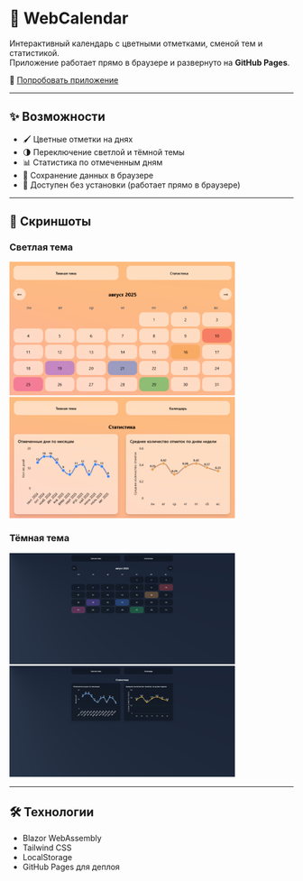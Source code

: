 # 📅 WebCalendar

Интерактивный календарь с цветными отметками, сменой тем и статистикой.  
Приложение работает прямо в браузере и развернуто на **GitHub Pages**.

🔗 [Попробовать приложение](https://dobriytauren.github.io/WebCalendar)

---

## ✨ Возможности 

- 🖌️ Цветные отметки на днях  
- 🌗 Переключение светлой и тёмной темы  
- 📊 Статистика по отмеченным дням  
- 💾 Сохранение данных в браузере  
- 🚀 Доступен без установки (работает прямо в браузере)  

---

## 📸 Скриншоты

### Светлая тема
<img src="docs/screenshot-light.png" width="400"/> <img src="docs/screenshot-light-stats.png" width="400"/>

### Тёмная тема
<img src="docs/screenshot-dark.png" width="400"/> <img src="docs/screenshot-dark-stats.png" width="400"/>

---

## 🛠️ Технологии

- Blazor WebAssembly 
- Tailwind CSS 
- LocalStorage
- GitHub Pages для деплоя  
